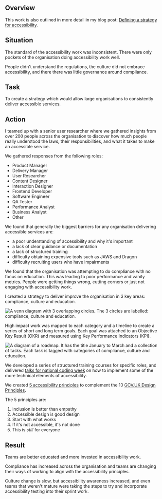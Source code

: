 ## Overview

This work is also outlined in more detail in my blog post: [Defining a strategy for accessibility](/blog/defining-a-strategy-for-accessibility).

## Situation

The standard of the accessibility work was inconsistent. There were only pockets of the organisation doing accessibility work well.

People didn't understand the regulations, the culture did not embrace accessibility, and there there was little governance around compliance.

## Task

To create a strategy which would allow large organisations to consistently deliver accessible services. 

## Action

I teamed up with a senior user researcher where we gathered insights from over 200 people across the organisation to discover how much people really understood the laws, their responsibilities, and what it takes to make an accessible service. 

We gathered responses from the following roles:
- Product Manager
- Delivery Manager
- User Researcher
- Content Designer
- Interaction Designer
- Frontend Developer
- Software Engineer
- QA Tester
- Performance Analyst
- Business Analyst
- Other

We found that generally the biggest barriers for any organisation delivering accessible services are:
- a poor understanding of accessibility and why it's important
- a lack of clear guidance or documentation
- a lack of structured training
- difficulty obtaining expensive tools such as JAWS and Dragon
- difficulty recruiting users who have impairments

We found that the organisation was attempting to do compliance with no focus on education. This was leading to poor performance and vanity metrics. People were getting things wrong, cutting corners or just not engaging with accessibility work.

I created a strategy to deliver improve the organisation in 3 key areas: compliance, culture and education.

![A venn diagram with 3 overlapping circles. The 3 circles are labelled: compliance, culture and education.](/images/work/strategy-and-standards.jpg)

High impact work was mapped to each category and a timeline to create a series of short and long term goals. Each goal was attached to an Objective Key Result (OKR) and measured using Key Performance Indicators (KPI).

![A diagram of a roadmap. It has the title January to March and a collection of tasks. Each task is tagged with categories of compliance, culture and education.](/images/a11y-strategy-roadmap.jpg)

We developed a series of structured training courses for specific roles, and delivered [talks for national coding week](/talks/) on how to implement some of the more technical elements of accessibility.

We created [5 accessibility principles](https://accessibility-manual.dwp.gov.uk/community/accessibility-principles) to complement the 10 [GOV.UK Design Principles](https://www.gov.uk/guidance/government-design-principles).

The 5 principles are:
1. Inclusion is better than empathy
2. Accessible design is good design
3. Start with what works
4. If it's not accessible, it's not done
5. This is _still_ for everyone

## Result

Teams are better educated and more invested in accessibility work.

Compliance has increased across the organisation and teams are changing their ways of working to align with the accessibility principles. 

Culture change is slow, but accessibility awareness increased, and even teams that weren't mature were taking the steps to try and incorporate accessibility testing into their sprint work.